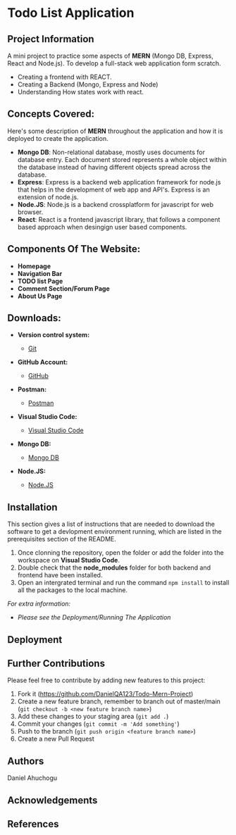 # Todo List Application

## Project Information

A mini project to practice some aspects of **MERN** (Mongo DB, Express, React and Node.js). To develop a full-stack web application form scratch.  
 
 - Creating a frontend with REACT.
 - Creating a Backend (Mongo, Express and Node) 
 - Understanding How states work with react. 

 ## Concepts Covered: 
 Here's some description of **MERN** throughout the application and how it is deployed to create the application. 

 - **Mongo DB**: Non-relational database, mostly uses documents for database entry. Each document stored represents a whole object within the database instead of having different objects spread across the database. 
 - **Express**: Express is a backend web application framework for node.js that helps in the development of web app and API's. Express is an  extension of node.js.  
 - **Node.JS**: Node.js is a backend crossplatform for javascript for web browser. 
 - **React**: React is a frontend javascript library, that follows a component based approach when desingign user based components. 

 ## Components Of The Website: 
 * **Homepage**
 * **Navigation Bar**
 * **TODO list Page**
 * **Comment Section/Forum Page**
 * **About Us Page**

 ## Downloads: 

- **Version control system:** 
    * [Git](https://git-scm.com/downloads)

- **GitHub Account:** 
    * [GitHub](https://github.com/)

- **Postman:**
    * [Postman](https://www.postman.com/downloads/) 

- **Visual Studio Code:**
    * [Visual Studio Code](https://code.visualstudio.com/) 

- **Mongo DB:**
    * [Mongo DB](https://www.mongodb.com/try/download/community)

- **Node.JS:**
    * [Node.JS](https://nodejs.org/en/download/)

 ## Installation 

 This section gives a list of instructions that are needed to download the software to get a devlopment environment running, which are listed in the prerequisites section of the README. 

 1. Once clonning the repository, open the folder or add the folder into the workspace on **Visual Studio Code**. 
 2. Double check that the **node_modules** folder for both backend and frontend have been installed. 
 3. Open an intergrated terminal and run the command `npm install` to install all the packages to the local machine.

 *For extra information:*
 - *Please see the Deployment/Running The Application*

## Deployment 


## Further Contributions
Please feel free to contribute by adding new features to this project:

1. Fork it (<https://github.com/DanielQA123/Todo-Mern-Project>)
2. Create a new feature branch, remember to branch out of master/main (`git checkout -b <new feature branch name>`)
3. Add these changes to your staging area (`git add .`)
4. Commit your changes (`git commit -m 'Add something'`)
5. Push to the branch (`git push origin <feature branch name>`)
6. Create a new Pull Request

 ## Authors
 Daniel Ahuchogu 

 ## Acknowledgements 
 ## References
 
 
 
